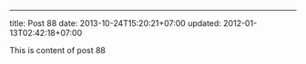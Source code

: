 ---
title: Post 88
date: 2013-10-24T15:20:21+07:00
updated: 2012-01-13T02:42:18+07:00

This is content of post 88